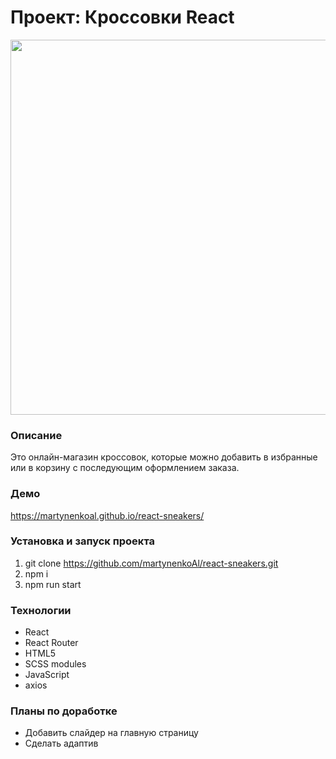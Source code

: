 # Проект: Кроссовки React
<img src="https://github.com/martynenkoAl/react-sneakers/assets/121212086/ab804f57-828d-4aab-a453-dafc7563e90f" width="600" />

### Описание
Это онлайн-магазин кроссовок, которые можно добавить в избранные или в корзину с последующим оформлением заказа.  

### Демо   
https://martynenkoal.github.io/react-sneakers/

### Установка и запуск проекта   
1. git clone https://github.com/martynenkoAl/react-sneakers.git
2. npm i
3. npm run start

### Технологии
* React
* React Router
* HTML5
* SCSS modules
* JavaScript
* axios

### Планы по доработке
* Добавить слайдер на главную страницу
* Сделать адаптив
